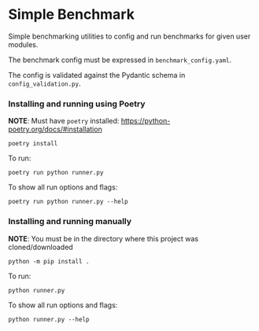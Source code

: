 # Simple Benchmark

Simple benchmarking utilities to config and run benchmarks for given user modules.

The benchmark config must be expressed in `benchmark_config.yaml`.

The config is validated against the Pydantic schema in `config_validation.py`.

### Installing and running using Poetry

**NOTE**: Must have `poetry` installed: https://python-poetry.org/docs/#installation

```shell
poetry install
```

To run:

```shell
poetry run python runner.py
```

To show all run options and flags:

```shell
poetry run python runner.py --help
```

### Installing and running manually

**NOTE**: You must be in the directory where this project was cloned/downloaded

```shell
python -m pip install .
```

To run:

```shell
python runner.py
```

To show all run options and flags:

```shell
python runner.py --help
```